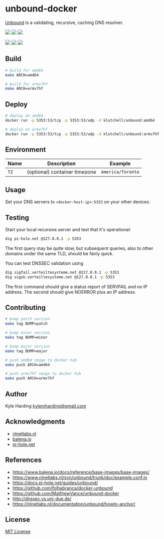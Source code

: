# unbound-docker

[Unbound](https://unbound.net) is a validating, recursive, caching DNS resolver.

[![](https://images.microbadger.com/badges/version/klutchell/unbound:amd64.svg)](https://microbadger.com/images/klutchell/unbound:amd64 "Get your own version badge on microbadger.com")
[![](https://images.microbadger.com/badges/commit/klutchell/unbound:amd64.svg)](https://microbadger.com/images/klutchell/unbound:amd64 "Get your own commit badge on microbadger.com")
[![](https://images.microbadger.com/badges/image/klutchell/unbound:amd64.svg)](https://microbadger.com/images/klutchell/unbound:amd64 "Get your own image badge on microbadger.com")

[![](https://images.microbadger.com/badges/version/klutchell/unbound:armv7hf.svg)](https://microbadger.com/images/klutchell/unbound:armv7hf "Get your own version badge on microbadger.com")
[![](https://images.microbadger.com/badges/commit/klutchell/unbound:armv7hf.svg)](https://microbadger.com/images/klutchell/unbound:armv7hf "Get your own commit badge on microbadger.com")
[![](https://images.microbadger.com/badges/image/klutchell/unbound:armv7hf.svg)](https://microbadger.com/images/klutchell/unbound:armv7hf "Get your own image badge on microbadger.com")

## Build

```bash
# build for amd64
make ARCH=amd64

# build for armv7hf
make ARCH=armv7hf
```

## Deploy

```bash
# deploy on amd64
docker run -p 5353:53/tcp -p 5353:53/udp -d klutchell/unbound:amd64

# deploy on armv7hf
docker run -p 5353:53/tcp -p 5353:53/udp -d klutchell/unbound:armv7hf
```

## Environment

|Name|Description|Example|
|---|---|---|
|`TZ`|(optional) container timezone|`America/Toronto`|

## Usage

Set your DNS servers to `<docker-host-ip>:5353` on your other devices.

## Testing

Start your local recursive server and test that it's operational:
```bash
dig pi-hole.net @127.0.0.1 -p 5353
```
The first query may be quite slow, but subsequent queries, also to other domains under the same TLD, should be fairly quick.

You can test DNSSEC validation using
```bash
dig sigfail.verteiltesysteme.net @127.0.0.1 -p 5353
dig sigok.verteiltesysteme.net @127.0.0.1 -p 5353
```
The first command should give a status report of SERVFAIL and no IP address. The second should give NOERROR plus an IP address.

## Contributing

```bash
# bump patch version
make tag BUMP=patch

# bump minor version
make tag BUMP=minor

# bump major version
make tag BUMP=major

# push amd64 image to docker hub
make push ARCH=amd64

# push armv7hf image to docker hub
make push ARCH=armv7hf
```

## Author

Kyle Harding <kylemharding@gmail.com>

## Acknowledgments

* [nlnetlabs.nl](https://nlnetlabs.nl/projects/unbound/about/)
* [balena.io](https://www.balena.io/docs/reference/base-images/base-images/)
* [pi-hole.net](https://docs.pi-hole.net/guides/unbound/)

## References

* https://www.balena.io/docs/reference/base-images/base-images/
* https://www.nlnetlabs.nl/svn/unbound/trunk/doc/example.conf.in
* https://docs.pi-hole.net/guides/unbound/
* https://github.com/folhabranca/docker-unbound
* https://github.com/MatthewVance/unbound-docker
* http://dnssec.vs.uni-due.de/
* https://nlnetlabs.nl/documentation/unbound/howto-anchor/

## License

[MIT License](./LICENSE)